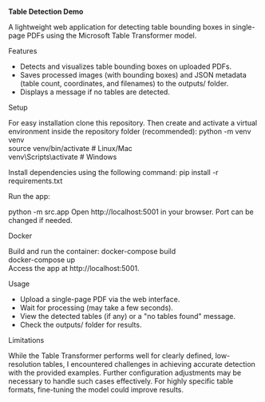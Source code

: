 **Table Detection Demo**

A lightweight web application for detecting table bounding boxes in single-page PDFs using the Microsoft Table Transformer model.


Features

- Detects and visualizes table bounding boxes on uploaded PDFs.
- Saves processed images (with bounding boxes) and JSON metadata (table count, coordinates, and filenames) to the outputs/ folder.
- Displays a message if no tables are detected.


Setup

For easy installation clone this repository. Then create and activate a virtual environment inside the repository folder (recommended):
python -m venv venv  
source venv/bin/activate      # Linux/Mac  
venv\Scripts\activate         # Windows  


Install dependencies using the following command:
pip install -r requirements.txt  


Run the app:

python -m src.app 
Open http://localhost:5001 in your browser. Port can be changed if needed.


Docker

Build and run the container:
docker-compose build  
docker-compose up  
Access the app at http://localhost:5001.


Usage

- Upload a single-page PDF via the web interface.
- Wait for processing (may take a few seconds).
- View the detected tables (if any) or a "no tables found" message.
- Check the outputs/ folder for results.


Limitations

While the Table Transformer performs well for clearly defined, low-resolution tables, I encountered challenges in achieving 
accurate detection with the provided examples. Further configuration adjustments may be necessary to handle such cases effectively. 
For highly specific table formats, fine-tuning the model could improve results.
